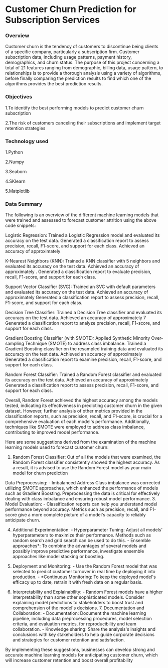 # Customer Churn Prediction for Subscription Services

### Overview
Customer churn is the tendency of customers to discontinue being clients of a specific company, particularly a subscription firm. Customer subscription data, including usage patterns, payment history, demographics, and churn status. The purpose of this project concerning a total of 21 features ranging from demographic, billing data, usage pattern, to relationships is to provide a thorough analysis using a variety of algorithms, before finally comparing the prediction results to find which one of the algorithms provides the best prediction results.

### Objectives
1.To identify the best performing models to predict customer churn subscription

2.The risk of customers canceling their subscriptions and implement target retention strategies

### Technology used
1.Python

2.Numpy

3.Seaborn

4.SKlearn

5.Matplotlib

### Data Summary
The following is an overview of the different machine learning models that were trained and assessed to forecast customer attrition using the above code snippets:

Logistic Regression:
Trained a Logistic Regression model and evaluated its accuracy on the test data. Generated a classification report to assess precision, recall, F1-score, and support for each class. Achieved an accuracy of approximately

K-Nearest Neighbors (KNN):
Trained a KNN classifier with 5 neighbors and evaluated its accuracy on the test data. Achieved an accuracy of approximately . Generated a classification report to evaluate precision, recall, F1-score, and support for each class.

Support Vector Classifier (SVC):
Trained an SVC with default parameters and evaluated its accuracy on the test data. Achieved an accuracy of approximately Generated a classification report to assess precision, recall, F1-score, and support for each class.

Decision Tree Classifier:
Trained a Decision Tree classifier and evaluated its accuracy on the test data. Achieved an accuracy of approximately 7 Generated a classification report to analyze precision, recall, F1-score, and support for each class.

Gradient Boosting Classifier (with SMOTE):
Applied Synthetic Minority Over-sampling Technique (SMOTE) to address class imbalance. Trained a Gradient Boosting classifier on the resampled training data and evaluated its accuracy on the test data. Achieved an accuracy of approximately Generated a classification report to examine precision, recall, F1-score, and support for each class.

Random Forest Classifier:
Trained a Random Forest classifier and evaluated its accuracy on the test data. Achieved an accuracy of approximately Generated a classification report to assess precision, recall, F1-score, and support for each class.

Overall, Random Forest achieved the highest accuracy among the models tested, indicating its effectiveness in predicting customer churn in the given dataset. However, further analysis of other metrics provided in the classification reports, such as precision, recall, and F1-score, is crucial for a comprehensive evaluation of each model's performance. Additionally, techniques like SMOTE were employed to address class imbalance, contributing to improved model performance.

Here are some suggestions derived from the examination of the machine learning models used to forecast customer churn: 

1. Random Forest Classifier: Out of all the models that were examined, the Random Forest classifier consistently showed the highest accuracy. As a result, it is advised to use the Random Forest model as your main model for churn prediction

Data Preprocessing: - Imbalanced Address Class imbalance was corrected utilizing SMOTE approaches, which enhanced the performance of models such as Gradient Boosting. Preprocessing the data is critical for effectively dealing with class imbalance and ensuring robust model performance. 
3. Model Evaluation: - Classification reports can help you understand model performance beyond accuracy. Metrics such as precision, recall, and F1-score give a more complete picture of a model's capacity to reliably anticipate churn.

4. Additional Experimentation: - Hyperparameter Tuning: Adjust all models' hyperparameters to maximize their performance. Methods such as random search and grid search can be used to do this. - Ensemble approaches*: To combine the advantages of several models and possibly improve predictive performance, investigate ensemble approaches like model stacking or boosting.

5. Deployment and Monitoring: - Use the Random Forest model that was selected to predict customer turnover in real time by deploying it into production. - *Continuous Monitoring: To keep the deployed model's efficacy up to date, retrain it with fresh data on a regular basis.

6. Interpretability and Explainability: - Random Forest models have a higher interpretability than some other sophisticated models. Consider explaining model predictions to stakeholders to boost trust and comprehension of the model's decisions. 7. Documentation and Collaboration: - Documentation: Document the machine learning pipeline, including data preprocessing procedures, model selection criteria, and evaluation metrics, for reproducibility and team collaboration. - Knowledge sharing: Share the analysis's insights and conclusions with key stakeholders to help guide corporate decisions and strategies for customer retention and satisfaction.

By implementing these suggestions, businesses can develop strong and accurate machine learning models for anticipating customer churn, which will increase customer retention and boost overall profitability

 
